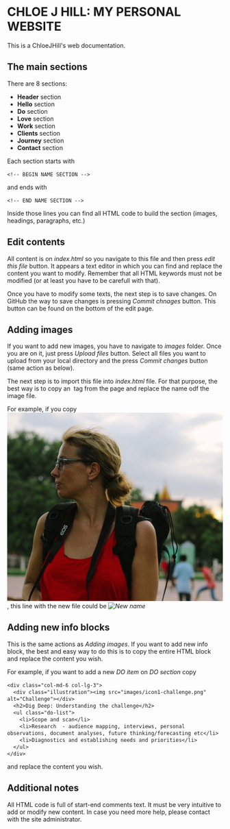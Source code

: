 CHLOE J HILL: MY PERSONAL WEBSITE
=================================

This is a ChloeJHill's web documentation.

## The main sections

There are 8 sections:

* **Header** section
* **Hello** section
* **Do** section
* **Love** section
* **Work** section
* **Clients** section
* **Journey** section
* **Contact** section

Each section starts with

```
<!-- BEGIN NAME SECTION -->

```

and ends with

```
<!-- END NAME SECTION -->

```

Inside those lines you can find all HTML code to build the section (images, headings, paragraphs, etc.)


## Edit contents

All content is on *index.html* so you navigate to this file and then press *edit this file* button. It appears a text editor in which you can find and replace the content you want to modify. Remember that all HTML keywords must not be modified (or at least you have to be carefull with that).

Once you have to modify some texts, the next step is to save changes. On GitHub the way to save changes is pressing *Commit chnages* button. This button can be found on the bottom of the edit page.


## Adding images

If you want to add new images, you have to navigate to *images* folder. Once you are on it, just press *Upload files* button. Select all files you want to upload from your local directory and the press *Commit changes* button (same action as below).

The next step is to import this file into *index.html* file. For that purpose, the best way is to copy an *<img>* tag from the page and replace the name odf the image file.

For example, if you copy *<img src="images/cover.jpg" alt="Chloe J Hill" class="img-fluid">*, this line with the new file could be *<img src="images/newfilename.jpg" alt="New name" class="img-fluid">*


## Adding new info blocks

This is the same actions as *Adding images*. If you want to add new info block, the best and easy way to do this is to copy the entire HTML block and replace the content you wish.

For example, if you want to add a new *DO item* on *DO section* copy

```
<div class="col-md-6 col-lg-3">
  <div class="illustration"><img src="images/icon1-challenge.png" alt="Challenge"></div>
  <h2>Dig Deep: Understanding the challenge</h2>
  <ul class="do-list">
    <li>Scope and scan</li>
    <li>Research  - audience mapping, interviews, personal observations, document analyses, future thinking/forecasting etc</li>
    <li>Diagnostics and establishing needs and priorities</li>
  </ul>
</div>
```

and replace the content you wish.


## Additional notes

All HTML code is full of start-end comments text. It must be very intuitive to add or modify new content. In case you need more help, please contact with the site administrator.
